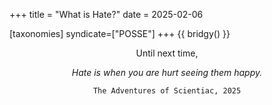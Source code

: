 +++
title = "What is Hate?"
date = 2025-02-06

[taxonomies]
syndicate=["POSSE"]
+++
{{ bridgy() }}

<center>

Until next time,

_Hate is when you are hurt seeing them happy._

`The Adventures of Scientiac, 2025`

</center>
